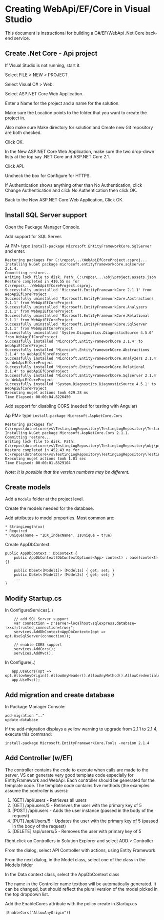 # Creating WebApi/EF/Core in Visual Studio

This document is instructional for building a C#/EF/WebApi .Net Core back-end service.

## Create .Net Core - Api project

If Visual Studio is not running, start it.

Select FILE > NEW > PROJECT.

Select Visual C# > Web.

Select ASP.NET Core Web Application. 

Enter a Name for the project and a name for the solution. 

Make sure the Location points to the folder that you want to create the project in. 

Also make sure Make directory for solution and Create new Git repository are both checked. 

Click OK.

In the New ASP.NET Core Web Application, make sure the two drop-down lists at the top say .NET Core and ASP.NET Core 2.1. 

Click API. 

Uncheck the box for Configure for HTTPS. 

If Authentication shows anything other than No Authentication, click Change Authentication and click No Authentication then click OK. 

Back to the New ASP.NET Core Web Application, Click OK.

## Install SQL Server support

Open the Package Manager Console.

Add support for SQL Server.

At PM> type `install-package Microsoft.EntityFrameworkCore.SqlServer` and enter.

```
Restoring packages for C:\repos\...\WebApiEfCoreProject.csproj...
Installing NuGet package microsoft.entityframeworkcore.sqlserver 2.1.4.
Committing restore...
Writing lock file to disk. Path: C:\repos\...\obj\project.assets.json
Restore completed in 410.55 ms for C:\repos\...\WebApiEfCoreProject.csproj.
Successfully uninstalled 'Microsoft.EntityFrameworkCore 2.1.1' from WebApiEfCoreProject
Successfully uninstalled 'Microsoft.EntityFrameworkCore.Abstractions 2.1.1' from WebApiEfCoreProject
Successfully uninstalled 'Microsoft.EntityFrameworkCore.Analyzers 2.1.1' from WebApiEfCoreProject
Successfully uninstalled 'Microsoft.EntityFrameworkCore.Relational 2.1.1' from WebApiEfCoreProject
Successfully uninstalled 'Microsoft.EntityFrameworkCore.SqlServer 2.1.1' from WebApiEfCoreProject
Successfully uninstalled 'System.Diagnostics.DiagnosticSource 4.5.0' from WebApiEfCoreProject
Successfully installed 'Microsoft.EntityFrameworkCore 2.1.4' to WebApiEfCoreProject
Successfully installed 'Microsoft.EntityFrameworkCore.Abstractions 2.1.4' to WebApiEfCoreProject
Successfully installed 'Microsoft.EntityFrameworkCore.Analyzers 2.1.4' to WebApiEfCoreProject
Successfully installed 'Microsoft.EntityFrameworkCore.Relational 2.1.4' to WebApiEfCoreProject
Successfully installed 'Microsoft.EntityFrameworkCore.SqlServer 2.1.4' to WebApiEfCoreProject
Successfully installed 'System.Diagnostics.DiagnosticSource 4.5.1' to WebApiEfCoreProject
Executing nuget actions took 629.28 ms
Time Elapsed: 00:00:04.8226450
```

Add support for disabling CORS (needed for testing with Angular)

Ap PM> type `install-package Microsoft.AspNetCore.Cors`

```
Restoring packages for C:\repos\dotnetcore\vs\TestingLogRepository\TestingLogRepository\TestingLogRepository.csproj...
Installing NuGet package Microsoft.AspNetCore.Cors 2.1.1.
Committing restore...
Writing lock file to disk. Path: C:\repos\dotnetcore\vs\TestingLogRepository\TestingLogRepository\obj\project.assets.json
Restore completed in 452.43 ms for C:\repos\dotnetcore\vs\TestingLogRepository\TestingLogRepository\TestingLogRepository.csproj.
Executing nuget actions took 1.01 sec
Time Elapsed: 00:00:01.8329104
```

_Note: It is possible that the version numbers may be different._

## Create models

Add a `Models` folder at the project level.

Create the models needed for the database.

Add attributes to model properties. Most common are:

    * StringLength(xx)
    * Required
    * Unique(name = "IDX_IndexName", IsUnique = true)

Create AppDbContext.

```
public AppDbContext : DbContext {
    public AppDbContext(DbContextOptions<App> context) : base(context) {}

    public DbSet<[Model1]> [Model1s] { get; set; }
    public DbSet<[Model2]> [Model2s] { get; set; }
    ...
}
```

## Modify Startup.cs

In ConfigureServices(..)

```
    // add SQL Server support
    var connection = @"server=localhost\sqlexpress;database=[xxx];trusted_connection=true;";
    services.AddDbContext<AppDbContext>(opt => opt.UseSqlServer(connection));

    // enable CORS support
    services.AddCors();   
    services.AddMvc();
```

In Configure(..)

```
   app.UseCors(opt => opt.AllowAnyOrigin().AllowAnyHeader().AllowAnyMethod().AllowCredentials());
   app.UseMvc();
```

## Add migration and create database

In Package Manager Console:

```
add-migration ".."
update-database
```

If the add-migration displays a yellow warning to upgrade from 2.1.1 to 2.1.4, execute this command:

```
install-package Microsoft.EntityFrameworkCore.Tools -version 2.1.4
```

## Add Controller (w/EF)

The controller contains the code to execute when calls are made to the server. VS can generate very good template code especially for EntityFramework and WebApi. Each controller should be generated for the template code. The template code contains five methods (the examples assume the controller is users):

1. [GET] /api/users - Retrieves all users
2. [GET] /api/users/5 - Retrieves the user with the primary key of 5
3. [POST] /api/users - Adds the user instance (passed in the body of the request)
4. [PUT] /api/Users/5 - Updates the user with the primary key of 5 (passed in the body of the request)
5. [DELETE] /api/users/5 - Removes the user with primary key of 5

Right click on Controllers in Solution Explorer and select ADD > Controller

From the dialog, select API Controller with actions, using Entity Framework.

From the next dialog, in the Model class, select one of the class in the Models folder

In the Data context class, select the AppDbContext class

The name in the Controller name textbox will be automatically generated. It can be changed, but should reflect the plural version of the model picked in the top dropdown list.

Add the EnableCores attribute with the policy create in Startup.cs

```
[EnableCors("AllowAnyOrigin")]
```
